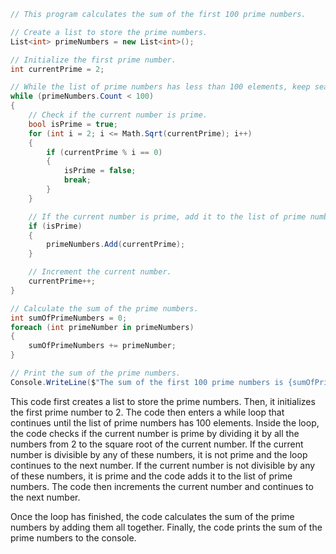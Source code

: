 ```c#
// This program calculates the sum of the first 100 prime numbers.

// Create a list to store the prime numbers.
List<int> primeNumbers = new List<int>();

// Initialize the first prime number.
int currentPrime = 2;

// While the list of prime numbers has less than 100 elements, keep searching for prime numbers.
while (primeNumbers.Count < 100)
{
    // Check if the current number is prime.
    bool isPrime = true;
    for (int i = 2; i <= Math.Sqrt(currentPrime); i++)
    {
        if (currentPrime % i == 0)
        {
            isPrime = false;
            break;
        }
    }

    // If the current number is prime, add it to the list of prime numbers.
    if (isPrime)
    {
        primeNumbers.Add(currentPrime);
    }

    // Increment the current number.
    currentPrime++;
}

// Calculate the sum of the prime numbers.
int sumOfPrimeNumbers = 0;
foreach (int primeNumber in primeNumbers)
{
    sumOfPrimeNumbers += primeNumber;
}

// Print the sum of the prime numbers.
Console.WriteLine($"The sum of the first 100 prime numbers is {sumOfPrimeNumbers}.");
```

This code first creates a list to store the prime numbers. Then, it initializes the first prime number to 2. The code then enters a while loop that continues until the list of prime numbers has 100 elements. Inside the loop, the code checks if the current number is prime by dividing it by all the numbers from 2 to the square root of the current number. If the current number is divisible by any of these numbers, it is not prime and the loop continues to the next number. If the current number is not divisible by any of these numbers, it is prime and the code adds it to the list of prime numbers. The code then increments the current number and continues to the next number.

Once the loop has finished, the code calculates the sum of the prime numbers by adding them all together. Finally, the code prints the sum of the prime numbers to the console.